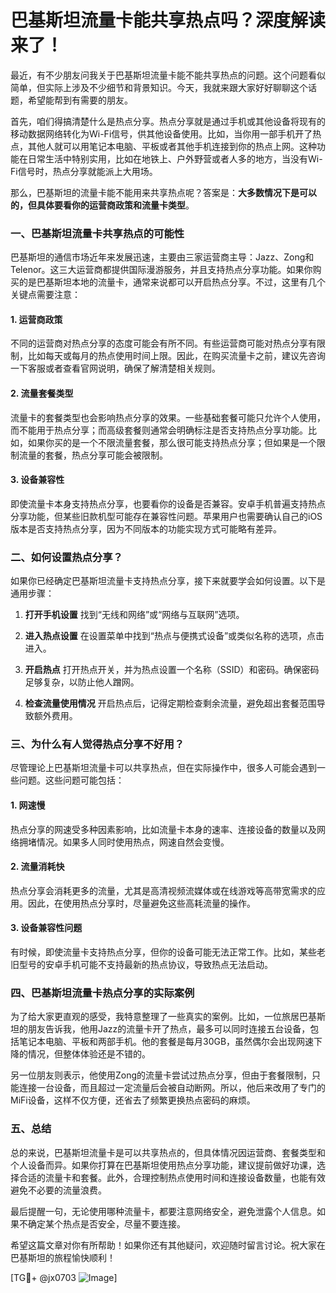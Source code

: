 # 巴基斯坦流量卡能共享热点吗？深度解读来了！

最近，有不少朋友问我关于巴基斯坦流量卡能不能共享热点的问题。这个问题看似简单，但实际上涉及不少细节和背景知识。今天，我就来跟大家好好聊聊这个话题，希望能帮到有需要的朋友。

首先，咱们得搞清楚什么是热点分享。热点分享就是通过手机或其他设备将现有的移动数据网络转化为Wi-Fi信号，供其他设备使用。比如，当你用一部手机开了热点，其他人就可以用笔记本电脑、平板或者其他手机连接到你的热点上网。这种功能在日常生活中特别实用，比如在地铁上、户外野营或者人多的地方，当没有Wi-Fi信号时，热点分享就能派上大用场。

那么，巴基斯坦的流量卡能不能用来共享热点呢？答案是：**大多数情况下是可以的，但具体要看你的运营商政策和流量卡类型**。

### 一、巴基斯坦流量卡共享热点的可能性

巴基斯坦的通信市场近年来发展迅速，主要由三家运营商主导：Jazz、Zong和Telenor。这三大运营商都提供国际漫游服务，并且支持热点分享功能。如果你购买的是巴基斯坦本地的流量卡，通常来说都可以开启热点分享。不过，这里有几个关键点需要注意：

#### 1. **运营商政策**

不同的运营商对热点分享的态度可能会有所不同。有些运营商可能对热点分享有限制，比如每天或每月的热点使用时间上限。因此，在购买流量卡之前，建议先咨询一下客服或者查看官网说明，确保了解清楚相关规则。

#### 2. **流量套餐类型**

流量卡的套餐类型也会影响热点分享的效果。一些基础套餐可能只允许个人使用，而不能用于热点分享；而高级套餐则通常会明确标注是否支持热点分享功能。比如，如果你买的是一个不限流量套餐，那么很可能支持热点分享；但如果是一个限制流量的套餐，热点分享可能会被限制。

#### 3. **设备兼容性**

即使流量卡本身支持热点分享，也要看你的设备是否兼容。安卓手机普遍支持热点分享功能，但某些旧款机型可能存在兼容性问题。苹果用户也需要确认自己的iOS版本是否支持热点分享，因为不同版本的功能实现方式可能略有差异。

### 二、如何设置热点分享？

如果你已经确定巴基斯坦流量卡支持热点分享，接下来就要学会如何设置。以下是通用步骤：

1. **打开手机设置**
   找到“无线和网络”或“网络与互联网”选项。
   
2. **进入热点设置**
   在设置菜单中找到“热点与便携式设备”或类似名称的选项，点击进入。

3. **开启热点**
   打开热点开关，并为热点设置一个名称（SSID）和密码。确保密码足够复杂，以防止他人蹭网。

4. **检查流量使用情况**
   开启热点后，记得定期检查剩余流量，避免超出套餐范围导致额外费用。

### 三、为什么有人觉得热点分享不好用？

尽管理论上巴基斯坦流量卡可以共享热点，但在实际操作中，很多人可能会遇到一些问题。这些问题可能包括：

#### 1. **网速慢**
   热点分享的网速受多种因素影响，比如流量卡本身的速率、连接设备的数量以及网络拥堵情况。如果多人同时使用热点，网速自然会变慢。

#### 2. **流量消耗快**
   热点分享会消耗更多的流量，尤其是高清视频流媒体或在线游戏等高带宽需求的应用。因此，在使用热点分享时，尽量避免这些高耗流量的操作。

#### 3. **设备兼容性问题**
   有时候，即使流量卡支持热点分享，但你的设备可能无法正常工作。比如，某些老旧型号的安卓手机可能不支持最新的热点协议，导致热点无法启动。

### 四、巴基斯坦流量卡热点分享的实际案例

为了给大家更直观的感受，我特意整理了一些真实的案例。比如，一位旅居巴基斯坦的朋友告诉我，他用Jazz的流量卡开了热点，最多可以同时连接五台设备，包括笔记本电脑、平板和两部手机。他的套餐是每月30GB，虽然偶尔会出现网速下降的情况，但整体体验还是不错的。

另一位朋友则表示，他使用Zong的流量卡尝试过热点分享，但由于套餐限制，只能连接一台设备，而且超过一定流量后会被自动断网。所以，他后来改用了专门的MiFi设备，这样不仅方便，还省去了频繁更换热点密码的麻烦。

### 五、总结

总的来说，巴基斯坦流量卡是可以共享热点的，但具体情况因运营商、套餐类型和个人设备而异。如果你打算在巴基斯坦使用热点分享功能，建议提前做好功课，选择合适的流量卡和套餐。此外，合理控制热点使用时间和连接设备数量，也能有效避免不必要的流量浪费。

最后提醒一句，无论使用哪种流量卡，都要注意网络安全，避免泄露个人信息。如果不确定某个热点是否安全，尽量不要连接。

希望这篇文章对你有所帮助！如果你还有其他疑问，欢迎随时留言讨论。祝大家在巴基斯坦的旅程愉快顺利！

[TG💪+ @jx0703 ![Image](https://github.com/user-attachments/assets/dbca1d08-cadb-493c-b0ec-ad6f7a83f270)]